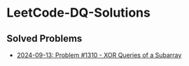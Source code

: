 # LeetCode-DQ-Solutions
## Solved Problems
- [2024-09-13: Problem #1310 - XOR Queries of a Subarray](https://leetcode.com/problems/xor-queries-of-a-subarray/description/)

